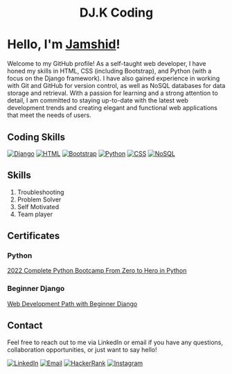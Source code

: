 <h1 align="center">DJ.K Coding</h1>

# Hello, I'm [Jamshid](https://www.linkedin.com/in/jamshid-khamidov)!

Welcome to my GitHub profile! As a self-taught web developer, I have honed my skills in HTML, CSS (including Bootstrap), and Python (with a focus on the Django framework). I have also gained experience in working with Git and GitHub for version control, as well as NoSQL databases for data storage and retrieval. With a passion for learning and a strong attention to detail, I am committed to staying up-to-date with the latest web development trends and creating elegant and functional web applications that meet the needs of users.

## Coding Skills

[![Django](https://img.shields.io/badge/Django-092E20?style=flat-square&logo=django&logoColor=white)](#)
[![HTML](https://img.shields.io/badge/HTML-E34F26?style=flat-square&logo=html5&logoColor=white)](#)
[![Bootstrap](https://img.shields.io/badge/Bootstrap-563D7C?style=flat-square&logo=bootstrap&logoColor=white)](#)
[![Python](https://img.shields.io/badge/Python-3776AB?style=flat-square&logo=python&logoColor=white)](#)
[![CSS](https://img.shields.io/badge/CSS-1572B6?style=flat-square&logo=css3&logoColor=white)](#)
[![NoSQL](https://img.shields.io/badge/NoSQL-47A248?style=flat-square&logo=mongodb&logoColor=white)](#)

## Skills
1. Troubleshooting
2. Problem Solver
3. Self Motivated
4. Team player

## Certificates

### Python
[2022 Complete Python Bootcamp From Zero to Hero in Python](https://www.udemy.com/certificate/UC-5c1a8361-8847-44d9-aed6-e8efc788001e/)
### Beginner Django

[Web Development Path with Beginner Django](https://app.patika.dev/certificates/e0e0c4a7)

## Contact

Feel free to reach out to me via LinkedIn or email if you have any questions, collaboration opportunities, or just want to say hello!

[![LinkedIn](https://img.shields.io/badge/LinkedIn-Connect-blue?style=flat-square&logo=linkedin)]([https://www.linkedin.com/your-profile](https://www.linkedin.com/in/jamshid-khamidov))
[![Email](https://img.shields.io/badge/Email-Contact-red?style=flat-square&logo=gmail)](mailto:khmdvjamshid@gmail.com)
[![HackerRank](https://img.shields.io/badge/HackerRank-Profile-brightgreen?style=flat-square&logo=hackerrank)](https://www.hackerrank.com/khmdvjamshid?hr_r=1)
[![Instagram](https://img.shields.io/badge/Instagram-Follow-blueviolet?style=flat-square&logo=instagram)](https://www.instagram.com/your-profile)

